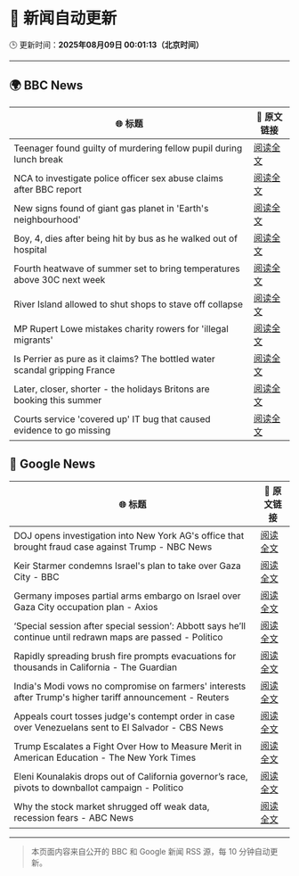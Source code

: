 # 🧠 新闻自动更新

🕒 更新时间：**2025年08月09日 00:01:13（北京时间）**

---

## 🌍 BBC News

| 🌐 标题 | 🔗 原文链接 |
|--------|-------------|
| Teenager found guilty of murdering fellow pupil during lunch break | [阅读全文](https://www.bbc.com/news/articles/cn5e4yw9pr2o?at_medium=RSS&at_campaign=rss) |
| NCA to investigate police officer sex abuse claims after BBC report | [阅读全文](https://www.bbc.com/news/articles/cjw6qj990lno?at_medium=RSS&at_campaign=rss) |
| New signs found of giant gas planet in 'Earth's neighbourhood' | [阅读全文](https://www.bbc.com/news/articles/cx2xezw3dkpo?at_medium=RSS&at_campaign=rss) |
| Boy, 4, dies after being hit by bus as he walked out of hospital | [阅读全文](https://www.bbc.com/news/articles/c5ylxv7wd33o?at_medium=RSS&at_campaign=rss) |
| Fourth heatwave of summer set to bring temperatures above 30C next week | [阅读全文](https://www.bbc.com/weather/articles/czjm4zl20wzo?at_medium=RSS&at_campaign=rss) |
| River Island allowed to shut shops to stave off collapse | [阅读全文](https://www.bbc.com/news/articles/cr4ez9pn9z6o?at_medium=RSS&at_campaign=rss) |
| MP Rupert Lowe mistakes charity rowers for 'illegal migrants' | [阅读全文](https://www.bbc.com/news/articles/cdd32lnq445o?at_medium=RSS&at_campaign=rss) |
| Is Perrier as pure as it claims? The bottled water scandal gripping France | [阅读全文](https://www.bbc.com/news/articles/cyvn3qe0jpgo?at_medium=RSS&at_campaign=rss) |
| Later, closer, shorter - the holidays Britons are booking this summer | [阅读全文](https://www.bbc.com/news/articles/c939gx4gqwpo?at_medium=RSS&at_campaign=rss) |
| Courts service 'covered up' IT bug that caused evidence to go missing | [阅读全文](https://www.bbc.com/news/articles/cwye2q00k51o?at_medium=RSS&at_campaign=rss) |

## 📰 Google News

| 🌐 标题 | 🔗 原文链接 |
|--------|-------------|
| DOJ opens investigation into New York AG's office that brought fraud case against Trump - NBC News | [阅读全文](https://news.google.com/rss/articles/CBMiywFBVV95cUxPNVRLZ0xINGtKWDktcWJjRTB0RFhpZWZ6SDEyVkFFdGpDT2txeWpBam1NOHVKelFNU2hrY2Q2cWN4MlRrakVxckd4akVXeTZnSFRJd1VzanZ2TUUwSVpkODRDemtROXFiN2QtQ2g4SDZkWWt3WTU3T3FGTnIweC02eEFRM3ppZjV2bkM1V25vVU05Ulk0c1hXdnJzcFRkLXJnU3NVUXNNenIzZGpsNndDZC1nZm9uSkpnZk5BSmMzaFpDdFV0bTFqa3BJa9IBVkFVX3lxTE9BMWV4YWFTaXU2Uk4tYnprWVBPdG1SMzFVQWRXZUpQWEJPQV9GN3YxLVF2UElyQ0w2NFdLY3hpU1FrbmlHaFdORDRoS0lxaU95R0t0akNB?oc=5) |
| Keir Starmer condemns Israel's plan to take over Gaza City - BBC | [阅读全文](https://news.google.com/rss/articles/CBMiWkFVX3lxTE5mQXRFVnoyRDFDMzdMQ0Y3NnF3NWpXY1hqSldpZGtNNWtZNGo4X0pVaDNEbXhKcmJOeC1MOHp0NEhFRlZySzdfbTJKWlI4amVVNFdFWmpFeENRd9IBX0FVX3lxTFB6VF85VFJhalp2dmlmWTFYb0NCMUxqUWg0TVhKVldhLW5qYkloWk1ELTNLeWdpd0ZvR0dpNUVjcXBiZE13WnRWbER3NmZINV91V0RuRUhwVUVGNGl1ZWxN?oc=5) |
| Germany imposes partial arms embargo on Israel over Gaza City occupation plan - Axios | [阅读全文](https://news.google.com/rss/articles/CBMiiAFBVV95cUxPWUxKbmVsaGl5Nl9FZWJGN0kxRGRRWU1oV0hzX19uN1o3OFU2THRVZG0ycEZic2Njd3dSalJGR3VINnFOcXphRmMtUEkzZVVFZkpZdTJuck0tX1FiVzRSbDRLNkRIb0UyQ05XWVF3Nml4RWpzaVpUSWx3R3RhMUJkd3dsM19RTkow?oc=5) |
| ‘Special session after special session’: Abbott says he’ll continue until redrawn maps are passed - Politico | [阅读全文](https://news.google.com/rss/articles/CBMinwFBVV95cUxQOG5RUkpyN3hoT1lVWG5IN1B6TVVJaVhTUDBhRTd4cWFhQnpLVk9DNXJnR2pzVTNzN3lndkpzd3NCT2FGNWNfWHZmaThzbHJ1TzdNTUxTY1RUNWdKbkV6bDkwakpTTWNndnZoZVU4LW92Ym9MRHZPMzRHcEZNeGZTSVNiVDduR3Z2emVMTDBhbGdNSUdMRm9kTERrT0xnclE?oc=5) |
| Rapidly spreading brush fire prompts evacuations for thousands in California - The Guardian | [阅读全文](https://news.google.com/rss/articles/CBMiekFVX3lxTFBjMUpYUHVndGNDTG1QRGpuVGM5RGt5ZUZWWDhjQUJDSDJaYjYzUllxS1hkdGc1cy1Cc2E4U0FoMVVBVzZMb1FyTUNkSUdqc1JPMllFNkhEcGszcElSVlcxa3RmOVNvM2Fxc2hGQ0Uwc1dSeTR0TjNLNER3?oc=5) |
| India's Modi vows no compromise on farmers' interests after Trump's higher tariff announcement - Reuters | [阅读全文](https://news.google.com/rss/articles/CBMiwAFBVV95cUxON1BfSWVRLW1NZ3VWellBRU9hX00ySTRIdXh5dWFGUm5YM1RmREZnd1RsRDVoS2g1WGZnbDhfbUE1a3ZKQThMc29zaHFwNEVzNmRWaTZsYjRScVVWNUszSkxLcmRWZ3dGWVpzZU16eWgwY2ctNzZ1Z0RvTnJCSUNyRGZMYno1WkRLN3pnZ2I3QTVkdGZRT1pKMkxWNjRsUzBfQXZmTU9BYWtVYjRDM1pqMEtLXzgtYV91c2NyNmQ4XzU?oc=5) |
| Appeals court tosses judge's contempt order in case over Venezuelans sent to El Salvador - CBS News | [阅读全文](https://news.google.com/rss/articles/CBMiigFBVV95cUxOWmxUNmxiTnZ5M3FGTEdhMmlGQU9neVFmelpwbW4xaUJ4MEprclNEMVNjUzJKc3E0VFFwaFhCQlRnc2Y5dFIxdjc5M0kwRFQwQ0RYbzE2Y3h3NllRZ0ZsdEhYNVp1MnhrWjU3YUQxTG9uNXFaNGlaWkd6UEhFdUprNm1qNDVFVVlPUWfSAY8BQVVfeXFMT21ad09wckNEc2NhbXF1eU9xNlQ3bmVLZ1FYdFRDU1VOX2k2Y1BBdVVnRTQ4MV9MelFEZkl0MlRzbFFLNnVwZExNV0Y2R1lHclVLRFZRRmNMTkFWU0ZmLUtzdjQ5ekdFQUk5b2hOS0U5d0VLRFB5QzRsaGZtclc3YkQxVHBXQ0JFanJyeXFSbVk?oc=5) |
| Trump Escalates a Fight Over How to Measure Merit in American Education - The New York Times | [阅读全文](https://news.google.com/rss/articles/CBMiigFBVV95cUxOUTk4M1AyUzVMX1o3M3pTSmJPMGZmS3NKNC1kUGlzcDc3UWU2NWd3SlFrNUVTN0swc3pMalRralR2WlhoWnU0eFVhM0UxNnRTdkJxSEpKeUdnUDlJemZFVUxIMGxZeUVuTHJ5SG5ZNHluSnVFWFhJRUtMTFBrV0F5c3g2eXFnVE4zSFE?oc=5) |
| Eleni Kounalakis drops out of California governor’s race, pivots to downballot campaign - Politico | [阅读全文](https://news.google.com/rss/articles/CBMiqAFBVV95cUxNRURiMWlNbVpJb09kZm9hWi02MmtidU5ieGxKRmk1dy1YUXpDQXN0UkZ5WFEwZ0dsckE5R1Zjd1BzT2o3ZkNZc0FtVTJNUUxiUFlJck03RW1tZmQ3cXg0UWRLcTJzLXhMQlA0bk93NVlGelFjMUFJS1NzYlZIODVHZkYySlRuazY1RUh0OGRTeWZkaldsdGpIWUp6bnQ3LWVpVzB3QktEVG4?oc=5) |
| Why the stock market shrugged off weak data, recession fears - ABC News | [阅读全文](https://news.google.com/rss/articles/CBMipAFBVV95cUxObDU3WHRCUV9XY1R1OTl4Y2l4VUR1Nkplc29ISU5Cdlo5N1l0Zmlxc0JCU0g0SEhMMDVIYnRacHU0QW84NVFyMmZ5SHkxa0JaMkg4Ny03aEpwM1hIQmJKYzR0bEhaalI2M0Y0a19kMzM1MU93bzlJZG1PYkhNT3JoY3Z3R2NfUDNjQ2V5ak5WUk5HYjRmTHl2Wms0YXF2ampnN0s4RtIBqgFBVV95cUxNdW5MUU9qeVpEOFgtSkNhZmJnVkx3Zkd2YUhNOW5JbmVKYmFBVjRCZnhPYTdqN0NodnhVUzY0dW9mRUVpbGpvX2N1RTdxNF9YUVlPZUJNMDVhcGVjUFN2amlpUlprS0VZUzRBdTRqS3FoUmtKRm5zdk1qR210c21fdXd1aUh5aE9wblRNbE1DTHpKYmdWUjVoVUtmNHJVZnFNZ0wteEY5SnBHdw?oc=5) |

---
> 本页面内容来自公开的 BBC 和 Google 新闻 RSS 源，每 10 分钟自动更新。